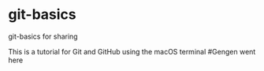 # git-basics
git-basics for sharing

This is a tutorial for Git and GitHub using the macOS terminal
#Gengen went here
